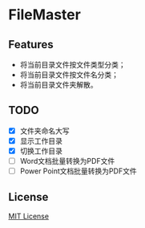 # FileMaster

## Features
- 将当前目录文件按文件类型分类；
- 将当前目录文件按文件名分类；
- 将当前目录文件夹解散。

## TODO
- [X] 文件夹命名大写
- [X] 显示工作目录
- [X] 切换工作目录
- [ ] Word文档批量转换为PDF文件
- [ ] Power Point文档批量转换为PDF文件

## License
[MIT License](https://github.com/BenjiaH/FileMaster/blob/master/LICENSE)